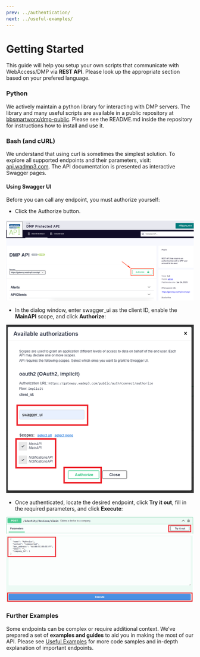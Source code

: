 ```yaml
---
prev: ../authentication/
next: ../useful-examples/
---
```


# Getting Started

This guide will help you setup your own scripts that communicate with WebAccess/DMP via **REST API**. Please look up the appropriate section based on your prefered language.

### Python

We actively maintain a python library for interacting with DMP servers. The library and many useful scripts are available in a public repository at [bbsmartworx/dmp-public](https://bitbucket.org/bbsmartworx/dmp-public/src/master/). Please see the README.md inside the repository for instructions how to install and use it.

### Bash (and cURL)

We understand that using curl is sometimes the simplest solution. To explore all supported endpoints and their parameters, visit: [api.wadmp3.com](https://api.wadmp3.com/). The API documentation is presented as interactive Swagger pages.

#### Using Swagger UI

Before you can call any endpoint, you must authorize yourself:

- Click the Authorize button.

![Authorize Button](../images/getting-started/getting_started_1.png)

- In the dialog window, enter swagger_ui as the client ID, enable the **MainAPI** scope, and click **Authorize**:

![Client ID Authorize](../images/getting-started/getting_started_2.png)

- Once authenticated, locate the desired endpoint, click **Try it out**, fill in the required parameters, and click **Execute**:

![Endpoint Execute 1](../images/getting-started/getting_started_3.png)
![Endpoint Execute 2](../images/getting-started/getting_started_4.png)

### Further Examples

Some endpoints can be complex or require additional context. We’ve prepared a set of **examples and guides** to aid you in making the most of our API. Please see [Useful Examples](../useful-examples/README.md) for more code samples and in-depth explanation of important endpoints.